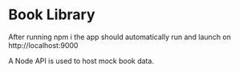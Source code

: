 # Book Library

After running npm i the app should automatically run and launch on http://localhost:9000

A Node API is used to host mock book data.
